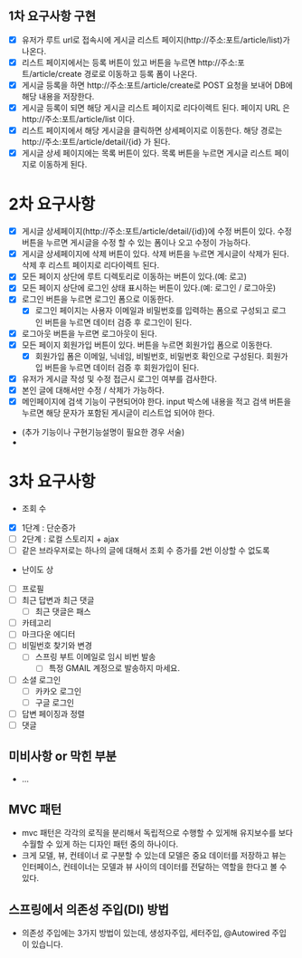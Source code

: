 ## 1차 요구사항 구현
- [x] 유저가 루트 url로 접속시에 게시글 리스트 페이지(http://주소:포트/article/list)가 나온다.
- [x] 리스트 페이지에서는 등록 버튼이 있고 버튼을 누르면 http://주소:포트/article/create 경로로 이동하고 등록 폼이 나온다.
- [x] 게시글 등록을 하면 http://주소:포트/article/create로 POST 요청을 보내어 DB에 해당 내용을 저장한다.
- [x] 게시글 등록이 되면 해당 게시글 리스트 페이지로 리다이렉트 된다. 페이지 URL 은 http://주소:포트/article/list 이다.
- [x] 리스트 페이지에서 해당 게시글을 클릭하면 상세페이지로 이동한다. 해당 경로는 http://주소:포트/article/detail/{id} 가 된다.
- [x] 게시글 상세 페이지에는 목록 버튼이 있다. 목록 버튼을 누르면 게시글 리스트 페이지로 이동하게 된다.

# 2차 요구사항
- [x] 게시글 상세페이지(http://주소:포트/article/detail/{id})에 수정 버튼이 있다. 수정 버튼을 누르면 게시글을 수정 할 수 있는 폼이나 오고 수정이 가능하다.
- [x] 게시글 상세페이지에 삭제 버튼이 있다. 삭제 버튼을 누르면 게시글이 삭제가 된다. 삭제 후 리스트 페이지로 리다이렉트 된다.
- [x] 모든 페이지 상단에 루트 디렉토리로 이동하는 버튼이 있다.(예: 로고)
- [x] 모든 페이지 상단에 로그인 상태 표시하는 버튼이 있다.(예: 로그인 / 로그아웃)
- [x] 로그인 버튼을 누르면 로그인 폼으로 이동한다.
    - [x] 로그인 페이지는 사용자 이메일과 비밀번호를 입력하는 폼으로 구성되고 로그인 버튼을 누르면 데이터 검증 후 로그인이 된다.
- [x] 로그아웃 버튼을 누르면 로그아웃이 된다.
- [x] 모든 페이지 회원가입 버튼이 있다. 버튼을 누르면 회원가입 폼으로 이동한다.
    - [x] 회원가입 폼은 이메일, 닉네임, 비빌번호, 비밀번호 확인으로 구성된다. 회원가입 버튼을 누르면 데이터 검증 후 회원가입이 된다.
- [x] 유저가 게시글 작성 및 수정  접근시 로그인 여부를 검사한다.
- [x] 본인 글에 대해서만 수정 / 삭제가 가능하다.
- [x] 메인페이지에 검색 기능이 구현되어야 한다. input 박스에 내용을 적고 검색 버튼을 누르면 해당 문자가 포함된 게시글이 리스트업 되어야 한다.
- (추가 기능이나 구현기능설명이 필요한 경우 서술)
- 
# 3차 요구사항
-  조회 수
- [x] 1단계 : 단순증가
- [ ] 2단계 : 로컬 스토리지 + ajax
- [ ] 같은 브라우저로는 하나의 글에 대해서 조회 수 증가를 2번 이상할 수 없도록

- 난이도 상
- [ ] 프로필
- [ ] 최근 답변과 최근 댓글
	- [ ] 최근 댓글은 패스
- [ ] 카테고리
- [ ] 마크다운 에디터
- [ ] 비밀번호 찾기와 변경
	- [ ] 스프링 부트 이메일로 임시 비번 발송
		- [ ] 특정 GMAIL 계정으로 발송하지 마세요.
- [ ] 소셜 로그인
	- [ ] 카카오 로그인
	- [ ] 구글 로그인
- [ ] 답변 페이징과 정렬
- [ ] 댓글

## 미비사항 or 막힌 부분
- ...


## MVC 패턴
- mvc 패턴은 각각의 로직을 분리해서 독립적으로 수행할 수 있게해 유지보수를 보다 수월할 수 있게 하는 디자인 패턴 중의 하나이다.
- 크게 모델, 뷰, 컨테이너 로 구분할 수 있는데 모델은 중요 데이터를 저장하고 뷰는 인터페이스, 컨테이너는 모델과 뷰 사이의 데이터를 전달하는 역할을 한다고 볼 수 있다.

## 스프링에서 의존성 주입(DI) 방법
- 의존성 주입에는 3가지 방법이 있는데, 생성자주입, 세터주입, @Autowired 주입 이 있습니다.